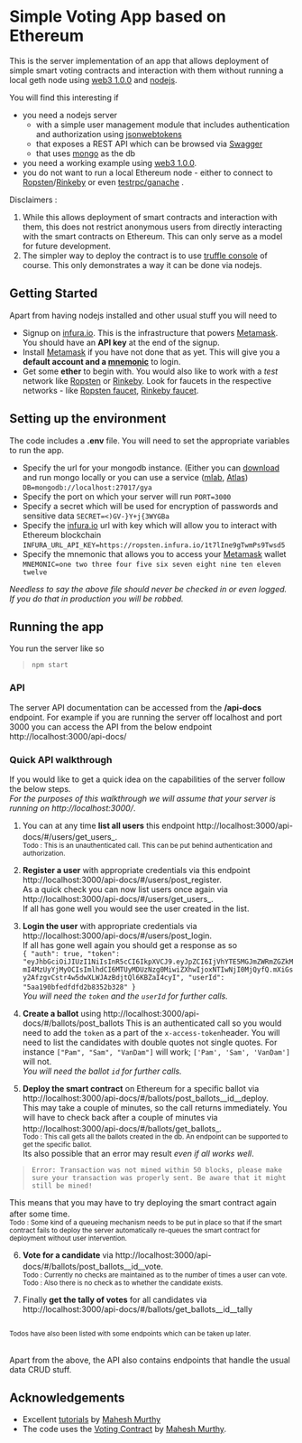 # Simple Voting App based on Ethereum

This is the server implementation of an app that allows deployment of simple smart voting contracts and interaction with them without running a local geth node using [web3 1.0.0](https://web3js.readthedocs.io/en/1.0/) and [nodejs](https://nodejs.org/en/).

You will find this interesting if
 - you need a  nodejs server 
   - with a simple user management module that includes authentication and authorization using [jsonwebtokens](https://www.npmjs.com/package/jsonwebtoken)
   - that exposes a REST API which can be browsed via [Swagger](https://swagger.io/)
   - that uses [mongo](https://www.mongodb.com/) as the db
 - you need a working example using [web3 1.0.0](https://web3js.readthedocs.io/en/1.0/). 
 - you do not want to run a local Ethereum node - either to connect to [Ropsten](https://ropsten.etherscan.io/)/[Rinkeby](https://rinkeby.etherscan.io/) or even [testrpc/ganache](http://truffleframework.com/ganache/) .   

Disclaimers :  
 1. While this allows deployment of smart contracts and interaction with them,  this does not restrict anonymous users from directly interacting with the smart contracts on Ethereum. This can only serve as a model for future development.
 2. The simpler way to deploy the contract is to use [truffle console](#using-truffle-console) of course. This only demonstrates a way it can be done via nodejs. 

## Getting Started

Apart from having nodejs installed and other usual stuff you will need to 
 - Signup on [infura.io](https://infura.io/). This is the infrastructure that powers [Metamask](https://metamask.io/). You should have an **API key** at the end of the signup.
 - Install [Metamask](https://metamask.io/) if you have not done that as yet. This will give you a **default account and a [mnemonic](https://en.bitcoin.it/wiki/Mnemonic_phrase)** to login. 
 - Get some **ether** to begin with.  You would also like to work with a *test* network like [Ropsten](https://ropsten.etherscan.io/) or [Rinkeby](https://rinkeby.etherscan.io/). Look for faucets in the respective networks - like [Ropsten faucet](http://faucet.ropsten.be:3001/), [Rinkeby faucet](https://faucet.rinkeby.io/).

## Setting up the environment
The code includes a **.env** file. You will need to set the appropriate variables to run the app.
 - Specify the url for your mongodb instance. (Either you can [download](https://www.mongodb.com/download-center#community) and run mongo locally or you can use a service ([mlab](https://mlab.com/), [Atlas](https://www.mongodb.com/download-center#atlas)) 
``DB=mongodb://localhost:27017/gya``
 - Specify the port on which your server will run 
``PORT=3000``
 - Specify a secret which will be used for encryption of passwords and sensitive data 
``SECRET=<)GV-}Y+j{3WYGBa``
 - Specify the [infura.io](https://infura.io/) url with key which will allow you to interact with Ethereum blockchain
``INFURA_URL_API_KEY=https://ropsten.infura.io/1t7lIne9gTwmPs9Twsd5``  
 - Specify the mnemonic that allows you to access your [Metamask](https://metamask.io/)  wallet
``MNEMONIC=one two three four five six seven eight nine ten eleven twelve``


*Needless to say the above file should never be checked in or even logged. If you do that in production you will be robbed.*



## Running the app
You run the server like so 
>  ``npm start``

### API
The server API documentation can be accessed from the 
**/api-docs** endpoint.
For example if you are running the server off localhost and port 3000 you can access the API from the below endpoint
http://localhost:3000/api-docs/

### Quick API walkthrough
If you would like to get a quick idea on the capabilities of the server follow the below steps.  
*For the purposes of this walkthrough we will assume that your server is running on* *http://localhost:3000/*. 

 1. You can at any time **list all users** this endpoint 
 http://localhost:3000/api-docs/#/users/get_users_.
 <sup><br/>Todo : This is an unauthenticated call. This can be put behind authentication and authorization.</sup>
 2. **Register a user** with appropriate credentials via this endpoint
 http://localhost:3000/api-docs/#/users/post_register.<br/>
 As a quick check you can now list users once again via
  http://localhost:3000/api-docs/#/users/get_users_.<br/>
 If all has gone well you would see the user created in the list. 
 3. **Login the user** with appropriate credentials via 
 http://localhost:3000/api-docs/#/users/post_login.<br/>
 If all has gone well again you should get a response as so <br/>
 ``{
  "auth": true,
  "token": "eyJhbGciOiJIUzI1NiIsInR5cCI6IkpXVCJ9.eyJpZCI6IjVhYTE5MGJmZWRmZGZkMmI4MzUyYjMyOCIsImlhdCI6MTUyMDUzNzg0MiwiZXhwIjoxNTIwNjI0MjQyfQ.mXiGsy2AfzgvCstr4w5dwXLWJAzBdjtQl6KBZaI4cyI",
  "userId": "5aa190bfedfdfd2b8352b328"
}
``
*<br/>You will need the ``token`` and the ``userId`` for further calls.* 
 4. **Create a ballot** using 
 http://localhost:3000/api-docs/#/ballots/post_ballots
 This is an authenticated call so you would need to add the ``token`` as a part of the  ``x-access-token``header.
 You will need to list the candidates with double quotes not single quotes. For instance ``["Pam", "Sam", "VanDam"]`` will work; ``['Pam', 'Sam', 'VanDam']`` will not.  <br/>
 *You will need the ballot  ``id`` for further calls.* 
 
 5. **Deploy the smart contract** on Ethereum for a specific ballot via
 http://localhost:3000/api-docs/#/ballots/post_ballots__id__deploy.<br/>
 This may take a couple of minutes, so the call returns immediately. You will have to check back after a couple of minutes via http://localhost:3000/api-docs/#/ballots/get_ballots_.
 <sup><br/>Todo : This call gets all the ballots created in the db. An endpoint can be supported to get the specific ballot.</sup>  
Its also possible that an error may result *even if all works well*. 

> ``Error: Transaction was not mined within 50 blocks, please make sure your transaction was properly sent. Be aware that it might still be mined!``

This means that you may have to try deploying the smart contract again after some time. 
 <sup><br/>Todo : Some kind of a queueing mechanism needs to be put in place so that if the smart contract fails to deploy the server automatically re-queues the smart contract for deployment without user intervention.</sup>  

 6. **Vote for a candidate** via 
 http://localhost:3000/api-docs/#/ballots/post_ballots__id__vote.
  <sup><br/>Todo : Currently no checks are maintained as to the number of times a user can vote. <br/>Todo : Also there is no check as to whether  the candidate exists.</sup>
  
 7. Finally **get the tally of votes** for all candidates via
 http://localhost:3000/api-docs/#/ballots/get_ballots__id__tally 
 
<sup><br/>Todos have also been listed with some endpoints which can be taken up later.</sup>

<br/>Apart from the above, the API also contains endpoints that handle the usual data CRUD stuff. 

## Acknowledgements

 - Excellent [tutorials](https://github.com/maheshmurthy/ethereum_voting_dapp) by [Mahesh Murthy](https://medium.com/@mvmurthy)  
 - The code uses the [Voting Contract](https://gist.github.com/maheshmurthy/3da385a42678c3e36a8328cbe47cae5b#file-voting-sol) by [Mahesh Murthy](https://medium.com/@mvmurthy). 

